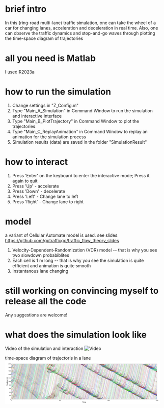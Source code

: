 # brief intro
In this (ring-road multi-lane) traffic simulation, one can take the wheel of a car for changing lanes, acceleration and deceleration in real time. Also, one can observe the traffic dynamics and stop-and-go waves through plotting the time-space diagram of trajectories

# all you need is Matlab
I used R2023a

# how to run the simulation
  1. Change settings in "Z_Config.m"
  2. Type "Main_A_Simulation" in Command Window to run the simulation and interactive interface
  3. Type "Main_B_PlotTrajectory" in Command Window to plot the trajectories
  4. Type "Main_C_ReplayAnimation" in Command Window to replay an animation for the simulation process
  5. Simulation results (data) are saved in the folder "SimulationResult"

# how to interact
  1. Press 'Enter' on the keyboard to enter the interactive mode; Press it again to quit
  2. Press 'Up' - accelerate
  3. Press 'Down' - decelerate
  4. Press 'Left' - Change lane to left
  5. Press 'Right' - Change lane to right

# model
a variant of Cellular Automate model is used. see slides https://github.com/gotrafficgo/traffic_flow_theory_slides
  1. Velocity-Dependent-Randomization (VDR) model -- that is why you see two slowdown probabiblites
  2. Each cell is 1 m long -- that is why you see the simulation is quite efficient and animation is quite smooth
  3. Instantanous lane changing

# still working on convincing myself to release all the code
Any suggestions are welcome!

# what does the simulation look like
Video of the simulation and interaction
![Video](video_simulation.gif)

time-space diagram of trajectoris in a lane
![Diagram](time_space_diagram_of_trajectories_in_one_lane.png)

